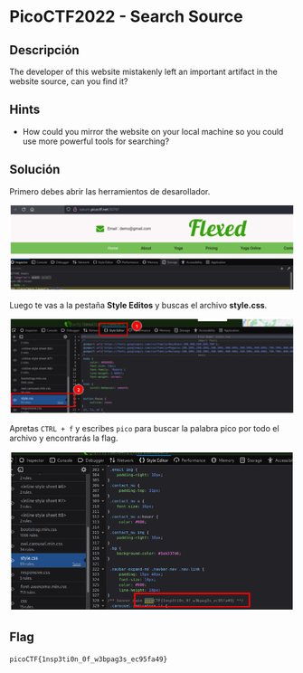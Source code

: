 # PicoCTF2022 - Search Source


## Descripción

The developer of this website mistakenly left an important artifact in the website source, can you find it?


## Hints

- How could you mirror the website on your local machine so you could use more powerful tools for searching?


## Solución

Primero debes abrir las herramientos de desarollador.

![](./imagenes/search-source-1.png)

Luego te vas a la pestaña **Style Editos** y buscas el archivo **style.css**.

![](./imagenes/search-source-2.png)

Apretas `CTRL + f` y escribes `pico` para buscar la palabra pico por todo el archivo y encontrarás la flag.

![](./imagenes/search-source-3.png)


## Flag

`picoCTF{1nsp3ti0n_0f_w3bpag3s_ec95fa49}`